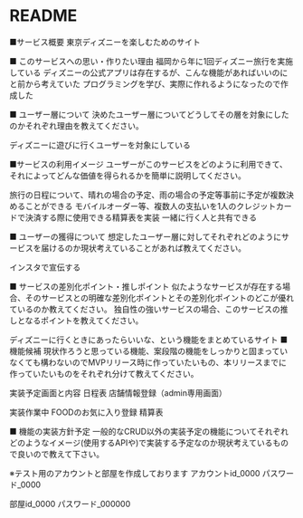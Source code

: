 # README

■サービス概要
東京ディズニーを楽しむためのサイト


■ このサービスへの思い・作りたい理由
福岡から年に1回ディズニー旅行を実施している
ディズニーの公式アプリは存在するが、こんな機能があればいいのにと前から考えていた
プログラミングを学び、実際に作れるようになったので作成した

■ ユーザー層について
決めたユーザー層についてどうしてその層を対象にしたのかそれぞれ理由を教えてください。

ディズニーに遊びに行くユーザーを対象にしている

■サービスの利用イメージ
ユーザーがこのサービスをどのように利用できて、それによってどんな価値を得られるかを簡単に説明してください。

旅行の日程について、晴れの場合の予定、雨の場合の予定等事前に予定が複数決めることができる
モバイルオーダー等、複数人の支払いを1人のクレジットカードで決済する際に使用できる精算表を実装
一緒に行く人と共有できる

■ ユーザーの獲得について
想定したユーザー層に対してそれぞれどのようにサービスを届けるのか現状考えていることがあれば教えてください。

インスタで宣伝する

■ サービスの差別化ポイント・推しポイント
似たようなサービスが存在する場合、そのサービスとの明確な差別化ポイントとその差別化ポイントのどこが優れているのか教えてください。
独自性の強いサービスの場合、このサービスの推しとなるポイントを教えてください。

ディズニーに行くときにあったらいいな、という機能をまとめているサイト
■ 機能候補
現状作ろうと思っている機能、案段階の機能をしっかりと固まっていなくても構わないのでMVPリリース時に作っていたいもの、本リリースまでに作っていたいものをそれぞれ分けて教えてください。

実装予定画面と内容
日程表
店舗情報登録（admin専用画面）

実装作業中
FOODのお気に入り登録
精算表

■ 機能の実装方針予定
一般的なCRUD以外の実装予定の機能についてそれぞれどのようなイメージ(使用するAPIや)で実装する予定なのか現状考えているもので良いので教えて下さい。

※テスト用のアカウントと部屋を作成しております
アカウントid_0000
パスワード_0000

部屋id_0000
パスワード_000000
